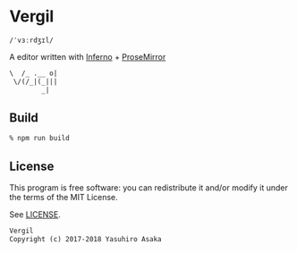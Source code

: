 # Vergil

`/ˈvɜːrdʒɪl/`


A editor written with [Inferno](https://www.infernojs.org/) + [ProseMirror](http://prosemirror.net/)

```txt
\  /_ .__ o|
 \/(/_|(_|||
        _|
```

## Build

```zsh
% npm run build
```

## License

This program is free software: you can redistribute it and/or modify it
under the terms of the MIT License.


See [LICENSE](LICENSE).


```txt
Vergil
Copyright (c) 2017-2018 Yasuhiro Asaka
```

